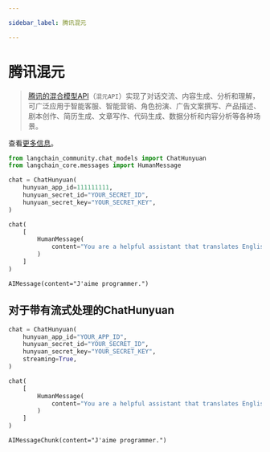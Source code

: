 ```yaml
---

sidebar_label: 腾讯混元

---
```


# 腾讯混元

>[腾讯的混合模型API](https://cloud.tencent.com/document/product/1729)（`混元API`）实现了对话交流、内容生成、分析和理解，可广泛应用于智能客服、智能营销、角色扮演、广告文案撰写、产品描述、剧本创作、简历生成、文章写作、代码生成、数据分析和内容分析等各种场景。

查看[更多信息](https://cloud.tencent.com/document/product/1729)。

```python
from langchain_community.chat_models import ChatHunyuan
from langchain_core.messages import HumanMessage
```

```python
chat = ChatHunyuan(
    hunyuan_app_id=111111111,
    hunyuan_secret_id="YOUR_SECRET_ID",
    hunyuan_secret_key="YOUR_SECRET_KEY",
)
```

```python
chat(
    [
        HumanMessage(
            content="You are a helpful assistant that translates English to French.Translate this sentence from English to French. I love programming."
        )
    ]
)
```

```output
AIMessage(content="J'aime programmer.")
```

## 对于带有流式处理的ChatHunyuan

```python
chat = ChatHunyuan(
    hunyuan_app_id="YOUR_APP_ID",
    hunyuan_secret_id="YOUR_SECRET_ID",
    hunyuan_secret_key="YOUR_SECRET_KEY",
    streaming=True,
)
```

```python
chat(
    [
        HumanMessage(
            content="You are a helpful assistant that translates English to French.Translate this sentence from English to French. I love programming."
        )
    ]
)
```

```output
AIMessageChunk(content="J'aime programmer.")
```